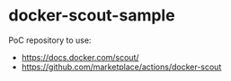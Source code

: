 # docker-scout-sample

PoC repository to use:
- https://docs.docker.com/scout/
- https://github.com/marketplace/actions/docker-scout

